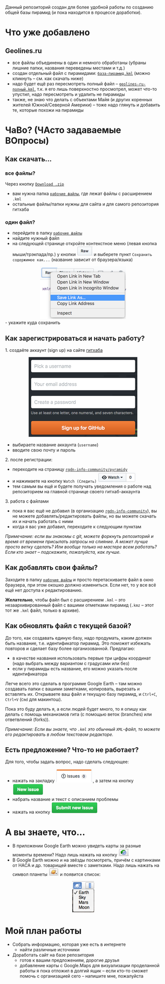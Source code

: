Данный репозиторий создан для более удобной работы по созданию общей базы пирамид (и пока находится в процессе доработки).

# Что уже добавлено
## Geolines.ru
- все файлы объединены в один и немного обработаны (убраны лишние папки, названия переведены местами и т.д.)
- создан отдельный файл с пирамидами: [`база-пирамид.kml`](рабочие-файлы/база-пирамид.kml) (можно кликнуть – см. как скачать ниже)
- надо будет ещё раз пересмотреть полный файл – [`geolines-ru-полный.kml`](рабочие-файлы/geolines-ru-полный.kml), т.к. я его лишь поверхностно просмотрел, может что-то упустил, надо пересмотреть и удалить не пирамиды
- также, не знаю что делать с объектами Майя (и других коренных жителей Южной/Северной Америки) – тоже надо глянуть и добавить те, которые похожи на пирамиды

# ЧаВо? (ЧАсто задаваемые ВОпросы)
## Как скачать...
### все файлы?
Через кнопку [`Download .zip`](https://github.com/rgdn-info-community/piramidy/zipball/master)
- вам нужна папка [`рабочие файлы`](рабочие-файлы), где лежат файлы с расширением `.kml`
- остальные файлы/папки нужны для сайта и для самого репозитория гитхаба

### один файл?
- перейдите в папку [`рабочие файлы`](рабочие-файлы)
- найдите нужный файл
- на следующей странице откройте контекстное меню (левая кнопка мыши/трэкпада/пр.) у кнопки ![`Raw`](img/raw.png) и выберете пункт `Сохранить содержимое как...` (название зависит от браузера/языка)

<div style="text-align:center"><img src ="img/raw-save-as.png" alt="Сохранить как..."/></div>
- укажите куда сохранить

## Как зарегистрироваться и начать работу?
1\. создаёте аккаунт (sign up) на сайте [гитхаба](https://github.com)<br>
  <div style="text-align:center"><img src ="img/sign-up.png" alt="Окошко регистрации"/></div>

  - выбираете название аккаунта (`username`)
  - вводите свою почту и пароль

2\. после регистрации:

  - переходите на страницу [`rgdn-info-community/pyramidy`](https://github.com/rgdn-info-community/piramidy)
  - и нажимаете на кнопку `Watch (Следить)` ![Watch](img/watch-button.png)  
  - тем самым вы ещё и будете получать уведомления о работе над репозиторием на главной странице своего гитхаб-аккаунта

3\. работа с файлами

  - пока я вас ещё не добавил (в организацию [`rgdn-info-community`](https://github.com/rgdn-info-community/)), вы не можете добавлять/редактировать файлы, но вы можете скачать их и начать работать с ними
  - когда я вас уже добавил, переходите к следующим пунктам

*Примечание: если вы знакомы с git, можете форкнуть репозиторий и время от времени присылать запросы на слияние. А может лучше просто ветку сделать? Или вообще только на мастере всем работать? Если кто знает – подскажите, пожалуйста, как лучше.*

## Как добавлять свои файлы?
Заходите в папку [`рабочие файлы`](рабочие-файлы) и просто перетаскиваете файл в окно браузера, при этом окошко должно измениться. Если нет, то у все всё ещё нет доступа к редактированию.  

**Желательно**, чтобы файл был с расширением `.kml` – это незаархивированный файл с вашими отметками пирамид (`.kmz` – этот тот же `.kml` файл, только в архиве).

## Как обновлять файл с текущей базой?
До того, как создавать единую базу, надо продумать, каким должен быть название, т.е. идентификатор пирамид. Это поможет избежать повторов и сделает базу более организованной. Предлагаю:

- в качестве названия использовать первые три цифры координат (надо выбрать между вариантом с градусами или без)
- если у пирамиды есть название, его можно указать после идентификатора

Легче всего это сделать в программе Google Earth – там можно создавать папки с вашими заметками, копировать, вырезать и вставлять их. Открываете ваш файл и текущую базу пирамид, и `Ctrl+C`, `Ctrl+V` (`Cmd` для макинтош).

Пока это буду делать я, а если людей будет много, то я опишу как делать с помощь механизмов гита (с помощью веток (branches) или ответвлений (forks)).

*Примечание: Если вы знаете, что `.kml` это обычный `XML`-файл, то можете его редактировать в любом текстовом редакторе.*

## Есть предложение? Что-то не работает?
Для того, чтобы задать вопрос, надо сделать следующее:
- нажать на закладку ![Проблемы](img/issues.png), а затем на кнопку ![Новая "проблема"](/img/issues-new.png)
- набрать название и текст с описанием проблемы
- нажать на кнопку ![Добавить новую "проблему"](img/issues-new-submit.png)

# А вы знаете, что...
- В приложении Google Earth можно увидеть карты за разные моменты времени? Надо лишь нажать на кнопку ![Кнопка старых карт](img/timeback-button.png)
- В Google Earth можно и на звёзды посмотреть, причём с картинками от НАСА и др. товарищей вместе с заметками. Надо лишь нажать на символ планеты ![планета](img/planet.png) и появится список:  

<div style="text-align:center"><img src ="img/list-of-resources.png" alt="Список ресурсов"/></div>

# Мой план работы
- Собрать информацию, которая уже есть в интернете
  - найти различные источники
- Доработать сайт на базе репозитория
  - готов к вашим предложениям, дорогие друзья
  - добавление карты с Google.Maps для визуализации проделанной работы я пока отложил в долгий ящик – если кто-то сможет помочь с организацией сего – напишите мне, пожалуйста
